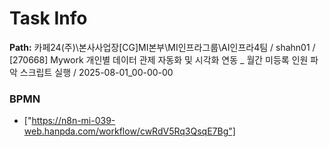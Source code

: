 # Task Info

**Path:** 카페24(주)\본사사업장\[CG]MI본부\MI인프라그룹\AI인프라4팀 / shahn01 / [270668] Mywork 개인별 데이터 관제 자동화 및 시각화 연동 _ 월간 미등록 인원 파악 스크립트 실행 / 2025-08-01_00-00-00

### BPMN
- ["https://n8n-mi-039-web.hanpda.com/workflow/cwRdV5Rq3QsqE7Bg"]

